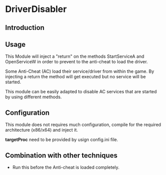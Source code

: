 # DriverDisabler

## Introduction


## Usage

This Module will inject a "return" on the methods StartServiceA and OpenServiceW in order to prevent to the anti-cheat to load the driver.

Some Anti-Cheat (AC) load their service/driver from within the game. By injecting a return the method will get executed but no service will be started.

This module can be easily adapted to disable AC services that are started by using different methods.

## Configuration

This module does not requires much configuration, compile for the required architecture (x86/x64) and inject it.

**targetProc** need to be provided by usign config.ini file.

## Combination with other techniques

- Run this before the Anti-cheat is loaded completely. 

